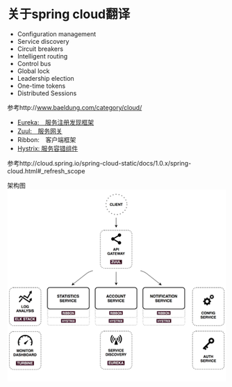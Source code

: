 # 关于spring cloud翻译

> 
* Configuration management
* Service discovery
* Circuit breakers
* Intelligent routing
* Control bus
* Global lock
* Leadership election
* One-time tokens
* Distributed Sessions

参考http://www.baeldung.com/category/cloud/

* [Eureka:　服务注册发现框架](eureka.md)
* [Zuul:　服务网关](zuul.md)
* Ribbon:　客户端框架
* [Hystrix: 服务容错组件](hystrix.md)



参考http://cloud.spring.io/spring-cloud-static/docs/1.0.x/spring-cloud.html#_refresh_scope

架构图
![gras](images/springcloud-architecure.png)